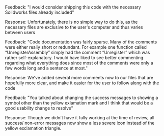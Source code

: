 Feedback:
"I would consider shipping
this code with the necessary
Solidworks files already included"

Response: Unfortunately, there is no simple way to do this, as the necessary files are exclusive to the user's 
computer and thus varies between users

Feedback: 
"Code documentation was fairly sparse.
Many of the comments were either really short or redundant. For example one function called
“UnregisterAssembly” simply had the comment “Unregister” which was rather self-explanatory. I
would have liked to see better commenting regarding what everything does since most of the
comments were only a few words long and a sentence at most."

Response: We've added several more comments now to our files that are hopefully more clear, and make it easier
for the user to follow along with the code

Feedback:
"You talked about changing the success
messages to showing a symbol other
than the yellow exlamation mark and I
think that would be a good usability
change to resolve"

Response: 
Though we didn't have it fully working at the time of review, all success/ non-error messages now show a less severe icon
instead of the yellow exclamation triangle.

